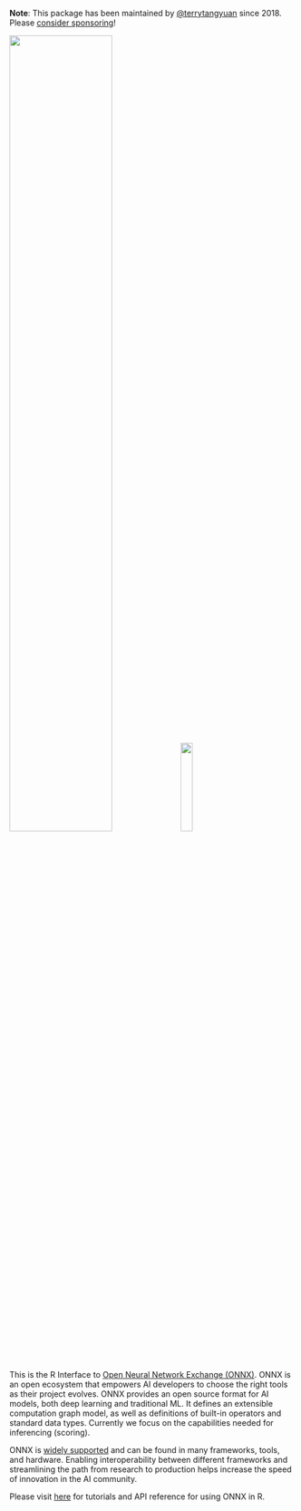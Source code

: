 **Note**: This package has been maintained by [@terrytangyuan](https://github.com/terrytangyuan) since 2018. Please [consider sponsoring](https://github.com/sponsors/terrytangyuan)!

<p align="left"><img width="60%" src="vignettes/imgs/ONNX_logo_main.png"/><img width="20%" src="vignettes/imgs/Rlogo.png"/></p>

This is the R Interface to [Open Neural Network Exchange (ONNX)](https://onnx.ai/). ONNX is an open ecosystem that empowers AI developers
to choose the right tools as their project evolves. ONNX provides an open source format for AI models, both deep learning and traditional ML. It defines an extensible computation graph model, as well as definitions of built-in operators and standard
data types. Currently we focus on the capabilities needed for inferencing (scoring).

ONNX is [widely supported](https://onnx.ai/supported-tools) and can be found in many frameworks, tools, and hardware. Enabling interoperability between different frameworks and streamlining the path from research to production helps increase the speed of innovation in the AI community. 

Please visit [here](https://onnx.ai/onnx-r/) for tutorials and API reference for using ONNX in R.
